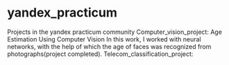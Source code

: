 # yandex_practicum
Projects in the yandex practicum community
Computer_vision_project: Age Estimation Using Computer Vision In this work, I worked with neural networks, with the help of which the age of faces was recognized from photographs(project completed).
Telecom_classification_project: 
